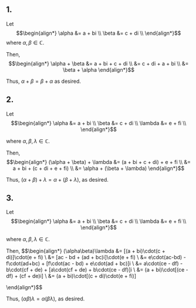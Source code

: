 ## 1.

Let 
$$\begin{align*}
\alpha &= a + bi \\
\beta &= c + di \\
\end{align*}$$
where $\alpha, \beta \in \mathbb{C}.$

Then,
$$\begin{align*}
\alpha + \beta &= a + bi + c + di \\
&= c + di + a + bi \\
&= \beta + \alpha
\end{align*}$$

Thus, $\alpha + \beta = \beta + \alpha$
as desired.

## 2. 
Let 
$$\begin{align*}
\alpha &= a + bi \\
\beta &= c + di \\
\lambda &= e + fi \\
\end{align*}$$

where $\alpha, \beta, \lambda \in \mathbb{C}.$

Then, 
$$\begin{align*}
(\alpha + \beta) + \lambda &= (a + bi + c + di) + e + fi \\
&= a + bi + (c + di + e + fi) \\
&= \alpha + (\beta + \lambda)
\end{align*}$$

Thus,
$(\alpha + \beta) + \lambda = \alpha + (\beta + \lambda)$, as desired.

## 3.
Let 
$$\begin{align*}
\alpha &= a + bi \\
\beta &= c + di \\
\lambda &= e + fi \\
\end{align*}$$

where $\alpha, \beta, \lambda \in \mathbb{C}.$

Then, 
$$\begin{align*}
(\alpha\beta)\lambda &= [(a + bi)\cdot(c + di)]\cdot(e + fi) \\
&= [ac - bd + (ad + bc)i]\cdot(e + fi) \\
&= e\cdot(ac-bd) - f\cdot(ad+bc) + [f\cdot(ac - bd) + e\cdot(ad + bc)]i \\
&= a\cdot(ce - df) - b\cdot(cf + de) + [a\cdot(cf + de) + b\cdot(ce - df)]i \\
&= (a + bi)\cdot[(ce - df) + (cf + de)i] \\
&= (a + bi)\cdot[(c + di)\cdot(e + fi)] 

\end{align*}$$

Thus,
$(\alpha\beta)\lambda = \alpha(\beta\lambda)$, as desired.


